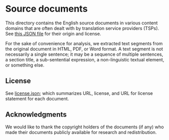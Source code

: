 # Source documents

This directory contains the English source documents in various content domains that are often dealt with by translation service providers (TSPs).
See [this JSON file](license.json) for their origin and license.

For the sake of convenience for analysis, we extracted text segments from the original document in HTML, PDF, or Word format.
A text segment is not necessarily a single sentence; it may be a sequence of multiple sentences, a section title, a sub-sentential expression, a non-linguistic textual element, or something else.

## License

See [license.json](license.json); which summarizes URL, license, and URL for license statement for each document.

## Acknowledgments

We would like to thank the copyright holders of the documents (if any) who made their documents publicly available for research and redistribution.
